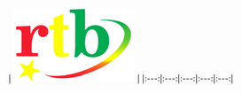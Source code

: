 | ![](https://raw.githubusercontent.com/RevGear/logo/master/Countries/BF/RTB.png)  | 
|:---:|:---:|:---:|:---:|:---:| 
